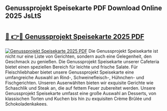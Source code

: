 ## Genussprojekt Speisekarte PDF Download Online 2025 JsLtS

# <h2><a href="http://gce3gni.nevu.top/?p=Genussprojekt+Speisekarte">🔗 👉🔴 Genussprojekt Speisekarte 2025 PDF</a></h2>

[![Genussprojekt Speisekarte 2025 PDF](https://i.imgur.com/dBaPXMq.png)](http://gce3gni.nevu.top/?p=Genussprojekt+Speisekarte)
Die Genussprojekt Speisekarte ist nicht nur eine Liste von Gerichten, sondern auch eine Gelegenheit, den Geschmack zu genießen. Die Genussprojekt Speisekarte unserer Cafeteria bietet einen speziellen Bereich für leichte und frische Salate. Für Fleischliebhaber bietet unsere Genussprojekt Speisekarte eine umfangreiche Auswahl an Rind-, Schweinefleisch-, Hühnchen- und Fischgerichten. Unseren Auserwählten bieten wir exquisite Gerichte wie Schaschlik und Steak an, die auf fettem Feuer zubereitet werden. Unsere Genussprojekt Speisekarte umfasst eine große Auswahl an Desserts, von klassischen Torten und Kuchen bis hin zu exquisiten Crème Brûlée und Schokoladenkakees.
